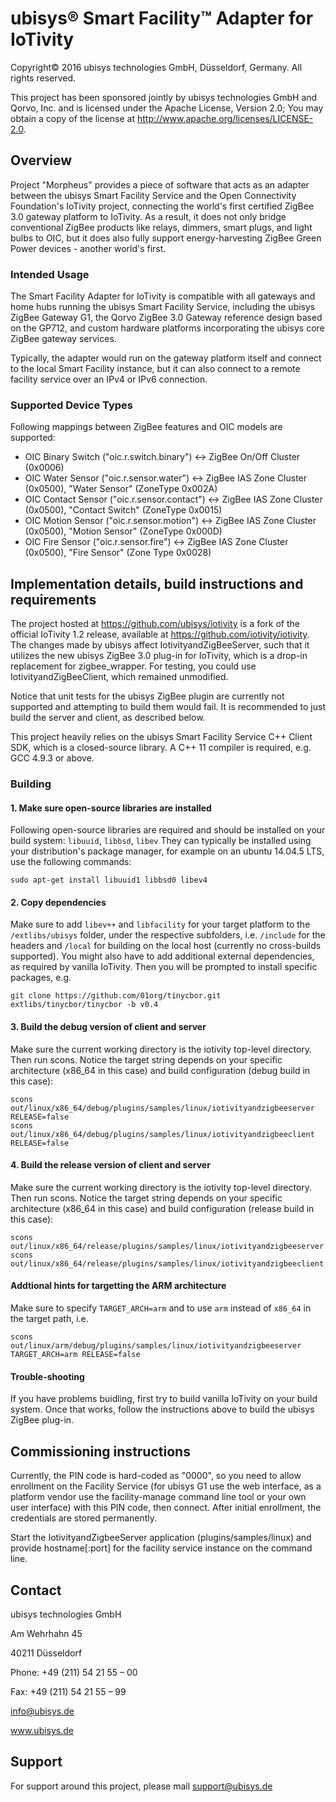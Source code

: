 # ubisys® Smart Facility™ Adapter for IoTivity

Copyright© 2016 ubisys technologies GmbH, Düsseldorf, Germany. All rights reserved.

This project has been sponsored jointly by ubisys technologies GmbH and Qorvo, Inc.
and is licensed under the Apache License, Version 2.0; You may obtain a copy of the
license at <http://www.apache.org/licenses/LICENSE-2.0>.

## Overview
Project "Morpheus" provides a piece of software that acts as an adapter between the 
ubisys Smart Facility Service and the Open Connectivity Foundation's IoTivity project,
connecting the world's first certified ZigBee 3.0 gateway platform to IoTivity. As a
result, it does not only bridge conventional ZigBee products like relays, dimmers, 
smart plugs, and light bulbs to OIC, but it does also fully support energy-harvesting
ZigBee Green Power devices - another world's first.

### Intended Usage
The Smart Facility Adapter for IoTivity is compatible with all gateways and home hubs
running the ubisys Smart Facility Service, including the ubisys ZigBee Gateway G1,
the Qorvo ZigBee 3.0 Gateway reference design based on the GP712, and custom hardware
platforms incorporating the ubisys core ZigBee gateway services.

Typically, the adapter would run on the gateway platform itself and connect to the
local Smart Facility instance, but it can also connect to a remote facility service
over an IPv4 or IPv6 connection.

### Supported Device Types
Following mappings between ZigBee features and OIC models are supported:

- OIC Binary Switch ("oic.r.switch.binary") <-> ZigBee On/Off Cluster (0x0006)
- OIC Water Sensor ("oic.r.sensor.water") <-> ZigBee IAS Zone Cluster (0x0500), "Water Sensor" (ZoneType 0x002A)
- OIC Contact Sensor ("oic.r.sensor.contact") <-> ZigBee IAS Zone Cluster (0x0500), "Contact Switch" (ZoneType 0x0015)
- OIC Motion Sensor ("oic.r.sensor.motion") <-> ZigBee IAS Zone Cluster (0x0500), "Motion Sensor" (ZoneType 0x000D)
- OIC Fire Sensor ("oic.r.sensor.fire") <-> ZigBee IAS Zone Cluster (0x0500), "Fire Sensor" (Zone Type 0x0028)

## Implementation details, build instructions and requirements
The project hosted at https://github.com/ubisys/iotivity is a fork of the official
IoTivity 1.2 release, available at https://github.com/iotivity/iotivity. The changes
made by ubisys affect IotivityandZigBeeServer, such that it utilizes the new ubisys
ZigBee 3.0 plug-in for IoTivity, which is a drop-in replacement for zigbee_wrapper.
For testing, you could use IotivityandZigBeeClient, which remained unmodified.

Notice that unit tests for the ubisys ZigBee plugin are currently not supported and
attempting to build them would fail. It is recommended to just build the server and
client, as described below.

This project heavily relies on the ubisys Smart Facility Service C++ Client SDK, which
is a closed-source library. A C++ 11 compiler is required, e.g. GCC 4.9.3 or above.

### Building
#### 1. Make sure open-source libraries are installed
Following open-source libraries are required and should be installed on your
build system: `libuuid`, `libbsd`, `libev`
They can typically be installed using your distribution's package manager, for
example on an ubuntu 14.04.5 LTS, use the following commands:
```
sudo apt-get install libuuid1 libbsd0 libev4
```
#### 2. Copy dependencies 
Make sure to add `libev++` and `libfacility` for your target platform to the
`/extlibs/ubisys` folder, under the respective subfolders, i.e. `/include` for the
headers and `/local` for building on the local host (currently no cross-builds
supported).
You might also have to add additional external dependencies, as required by
vanilla IoTivity. Then you will be prompted to install specific packages, e.g.
```
git clone https://github.com/01org/tinycbor.git extlibs/tinycbor/tinycbor -b v0.4
```
#### 3. Build the debug version of client and server
Make sure the current working directory is the iotivity top-level directory. Then run
scons. Notice the target string depends on your specific architecture (x86_64 in this
case) and build configuration (debug build in this case):
```
scons out/linux/x86_64/debug/plugins/samples/linux/iotivityandzigbeeserver RELEASE=false
scons out/linux/x86_64/debug/plugins/samples/linux/iotivityandzigbeeclient RELEASE=false
```
#### 4. Build the release version of client and server
Make sure the current working directory is the iotivity top-level directory. Then run
scons. Notice the target string depends on your specific architecture (x86_64 in this
case) and build configuration (release build in this case):
```
scons out/linux/x86_64/release/plugins/samples/linux/iotivityandzigbeeserver
scons out/linux/x86_64/release/plugins/samples/linux/iotivityandzigbeeclient
```
#### Addtional hints for targetting the ARM architecture
Make sure to specify `TARGET_ARCH=arm` and to use `arm` instead of `x86_64` in the 
target path, i.e.
```
scons out/linux/arm/debug/plugins/samples/linux/iotivityandzigbeeserver TARGET_ARCH=arm RELEASE=false
```
#### Trouble-shooting
If you have problems buidling, first try to build vanilla IoTivity on your build
system. Once that works, follow the instructions above to build the ubisys ZigBee
plug-in.
## Commissioning instructions
Currently, the PIN code is hard-coded as "0000", so you need to allow enrollment on
the Facility Service (for ubisys G1 use the web interface, as a platform vendor use
the facility-manage command line tool or your own user interface) with this PIN code,
then connect. After initial enrollment, the credentials are stored permanently.

Start the IotivityandZigbeeServer application (plugins/samples/linux) and provide 
hostname[:port] for the facility service instance on the command line.

## Contact
ubisys technologies GmbH

Am Wehrhahn 45

40211 Düsseldorf

Phone: +49 (211) 54 21 55 – 00

Fax: +49 (211) 54 21 55 – 99

info@ubisys.de

www.ubisys.de

## Support
For support around this project, please mail support@ubisys.de
